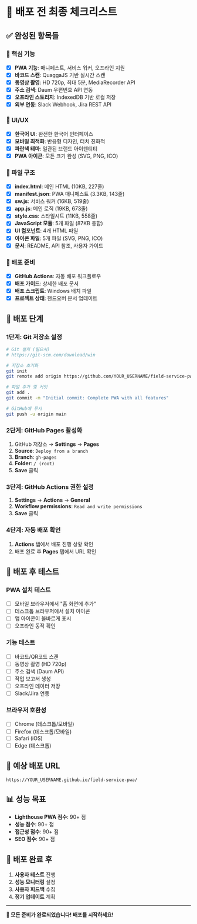 # 🚀 배포 전 최종 체크리스트

## ✅ 완성된 항목들

### 📱 핵심 기능
- [x] **PWA 기능**: 매니페스트, 서비스 워커, 오프라인 지원
- [x] **바코드 스캔**: QuaggaJS 기반 실시간 스캔
- [x] **동영상 촬영**: HD 720p, 최대 5분, MediaRecorder API
- [x] **주소 검색**: Daum 우편번호 API 연동
- [x] **오프라인 스토리지**: IndexedDB 기반 로컬 저장
- [x] **외부 연동**: Slack Webhook, Jira REST API

### 🎨 UI/UX
- [x] **한국어 UI**: 완전한 한국어 인터페이스
- [x] **모바일 최적화**: 반응형 디자인, 터치 친화적
- [x] **파란색 테마**: 일관된 브랜드 아이덴티티
- [x] **PWA 아이콘**: 모든 크기 완성 (SVG, PNG, ICO)

### 📁 파일 구조
- [x] **index.html**: 메인 HTML (10KB, 227줄)
- [x] **manifest.json**: PWA 매니페스트 (3.3KB, 143줄)
- [x] **sw.js**: 서비스 워커 (16KB, 519줄)
- [x] **app.js**: 메인 로직 (19KB, 673줄)
- [x] **style.css**: 스타일시트 (11KB, 558줄)
- [x] **JavaScript 모듈**: 5개 파일 (87KB 총합)
- [x] **UI 컴포넌트**: 4개 HTML 파일
- [x] **아이콘 파일**: 5개 파일 (SVG, PNG, ICO)
- [x] **문서**: README, API 참조, 사용자 가이드

### 🔧 배포 준비
- [x] **GitHub Actions**: 자동 배포 워크플로우
- [x] **배포 가이드**: 상세한 배포 문서
- [x] **배포 스크립트**: Windows 배치 파일
- [x] **프로젝트 상태**: 핸드오버 문서 업데이트

## 🚀 배포 단계

### 1단계: Git 저장소 설정
```bash
# Git 설치 (필요시)
# https://git-scm.com/download/win

# 저장소 초기화
git init
git remote add origin https://github.com/YOUR_USERNAME/field-service-pwa.git

# 파일 추가 및 커밋
git add .
git commit -m "Initial commit: Complete PWA with all features"

# GitHub에 푸시
git push -u origin main
```

### 2단계: GitHub Pages 활성화
1. GitHub 저장소 → **Settings** → **Pages**
2. **Source**: `Deploy from a branch`
3. **Branch**: `gh-pages`
4. **Folder**: `/ (root)`
5. **Save** 클릭

### 3단계: GitHub Actions 권한 설정
1. **Settings** → **Actions** → **General**
2. **Workflow permissions**: `Read and write permissions`
3. **Save** 클릭

### 4단계: 자동 배포 확인
1. **Actions** 탭에서 배포 진행 상황 확인
2. 배포 완료 후 **Pages** 탭에서 URL 확인

## 📱 배포 후 테스트

### PWA 설치 테스트
- [ ] 모바일 브라우저에서 "홈 화면에 추가"
- [ ] 데스크톱 브라우저에서 설치 아이콘
- [ ] 앱 아이콘이 올바르게 표시
- [ ] 오프라인 동작 확인

### 기능 테스트
- [ ] 바코드/QR코드 스캔
- [ ] 동영상 촬영 (HD 720p)
- [ ] 주소 검색 (Daum API)
- [ ] 작업 보고서 생성
- [ ] 오프라인 데이터 저장
- [ ] Slack/Jira 연동

### 브라우저 호환성
- [ ] Chrome (데스크톱/모바일)
- [ ] Firefox (데스크톱/모바일)
- [ ] Safari (iOS)
- [ ] Edge (데스크톱)

## 🔗 예상 배포 URL

```
https://YOUR_USERNAME.github.io/field-service-pwa/
```

## 📊 성능 목표

- **Lighthouse PWA 점수**: 90+ 점
- **성능 점수**: 90+ 점
- **접근성 점수**: 90+ 점
- **SEO 점수**: 90+ 점

## 🎯 배포 완료 후

1. **사용자 테스트** 진행
2. **성능 모니터링** 설정
3. **사용자 피드백** 수집
4. **정기 업데이트** 계획

---

**🚀 모든 준비가 완료되었습니다! 배포를 시작하세요!** 
